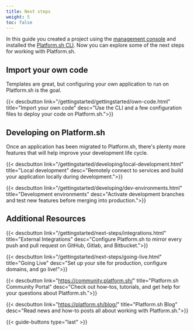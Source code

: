 ```yaml
---
title: Next steps
weight: 5
toc: false
---
```


In this guide you created a project using the [management console](/administration/web.md) and installed the [Platform.sh CLI](/development/cli.md). Now you can explore some of the next steps for working with Platform.sh.

## Import your own code

Templates are great, but configuring your own application to run on Platform.sh is the goal.

{{< descbutton link="/gettingstarted/gettingstarted/own-code.html" title="Import your own code" desc="Use the CLI and a few configuration files to deploy your code on Platform.sh.">}}

## Developing on Platform.sh

Once an application has been migrated to Platform.sh, there's plenty more features that will help improve your development life cycle.

{{< descbutton link="/gettingstarted/developing/local-development.html" title="Local development" desc="Remotely connect to services and build your application locally during development.">}}

{{< descbutton link="/gettingstarted/developing/dev-environments.html" title="Development environments" desc="Activate development branches and test new features before merging into production.">}}

## Additional Resources

{{< descbutton link="/gettingstarted/next-steps/integrations.html" title="External Integrations" desc="Configure Platform.sh to mirror every push and pull request on GitHub, Gitlab, and Bitbucket.">}}

{{< descbutton link="/gettingstarted/next-steps/going-live.html" title="Going Live" desc="Set up your site for production, configure domains, and go live!">}}

{{< descbutton link="https://community.platform.sh/" title="Platform.sh Community Portal" desc="Check out how-tos, tutorials, and get help for your questions about Platform.sh.">}}

{{< descbutton link="https://platform.sh/blog/" title="Platform.sh Blog" desc="Read news and how-to posts all about working with Platform.sh.">}}

{{< guide-buttons type="last" >}}
